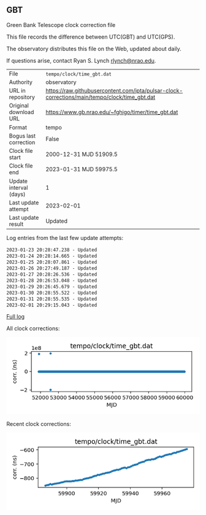 
## GBT

Green Bank Telescope clock correction file

This file records the difference between UTC(GBT) and UTC(GPS).

The observatory distributes this file on the Web, updated about daily.

If questions arise, contact Ryan S. Lynch <rlynch@nrao.edu>.

|     |     |
|:--- |:--- |
| File | `tempo/clock/time_gbt.dat` |
| Authority | observatory |
| URL in repository | <https://raw.githubusercontent.com/ipta/pulsar-clock-corrections/main/tempo/clock/time_gbt.dat> |
| Original download URL | <https://www.gb.nrao.edu/~fghigo/timer/time_gbt.dat> |
| Format | tempo |
| Bogus last correction | False |
| Clock file start | 2000-12-31 MJD 51909.5 |
| Clock file end | 2023-01-31 MJD 59975.5 |
| Update interval (days) | 1 |
| Last update attempt | 2023-02-01 |
| Last update result | Updated |

Log entries from the last few update attempts:
```
2023-01-23 20:28:47.238 - Updated
2023-01-24 20:28:14.665 - Updated
2023-01-25 20:28:07.861 - Updated
2023-01-26 20:27:49.187 - Updated
2023-01-27 20:28:26.536 - Updated
2023-01-28 20:26:53.048 - Updated
2023-01-29 20:26:45.679 - Updated
2023-01-30 20:28:55.522 - Updated
2023-01-31 20:28:55.535 - Updated
2023-02-01 20:29:15.043 - Updated
```
[Full log](https://raw.githubusercontent.com/ipta/pulsar-clock-corrections/main/log/tempo/clock/time_gbt.dat.log)


All clock corrections:

![plot of all clock corrections](time_gbt.dat.png "All corrections")

Recent clock corrections:

![plot of recent clock corrections](time_gbt.dat.short.png "Recent corrections")

